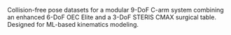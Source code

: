 Collision-free pose datasets for a modular 9-DoF C-arm system combining an enhanced 6-DoF OEC Elite and a 3-DoF STERIS CMAX surgical table. Designed for ML-based kinematics modeling.
